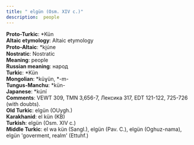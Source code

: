 ```yaml
---
title: " elgün (Osm. XIV c.)"
description:  people
---
```


<strong>Proto-Turkic</strong>:  *Kün<br>
<strong>Altaic etymology</strong>:  Altaic etymology<br>
<strong> Proto-Altaic</strong>:  *ki̯úne<br>
<strong>Nostratic</strong>:  Nostratic<br>
<strong>Meaning</strong>:  people<br>
<strong>Russian meaning</strong>:  народ<br>
<strong>Turkic</strong>:  *Kün<br>
<strong>Mongolian</strong>:  *küɣün, *-m-<br>
<strong>Tungus-Manchu</strong>:  *kün-<br>
<strong>Japanese</strong>:  *kúní<br>
<strong>Comments</strong>:  VEWT 309, TMN 3,656-7, Лексика 317, EDT 121-122, 725-726 (with doubts).<br>
<strong>Old Turkic</strong>:  elgün (OUygh.)<br>
<strong>Karakhanid</strong>:  el kün (KB)<br>
<strong>Turkish</strong>:  elgün (Osm. XIV c.)<br>
<strong>Middle Turkic</strong>:  el wa kün (Sangl.), elgün (Pav. C.), elgün (Oghuz-nama), elgün 'goverment, realm' (Ettuhf.)<br>


